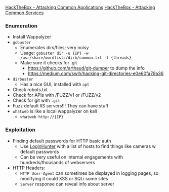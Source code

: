 [HackTheBox - Attacking Common Applications](https://academy.hackthebox.com/module/113/section/1087)
[HackTheBox - Attacking Common Services](https://academy.hackthebox.com/module/116/section/1140)

### Enumeration
- Install Wappalyzer
- `gobuster`
	- Enumerates dirs/files; very noisy
	- Usage: `gobuster dir -u {IP} -w /usr/share/wordlists/dirb/common.txt -t {threads}`
	- Make sure it checks for .git
		- https://github.com/arthaud/git-dumper to dump the info
		- https://medium.com/swlh/hacking-git-directories-e0e60fa79a36
- `dirbuster`
  - Has a nice GUI, installed with `apt`
- Check robots.txt
- Check for APIs with /FUZZ/v1 or /FUZZ/v2
- Check for git with `.git`
- Fuzz default IIS servers!!! They can have stuff
- `whatweb` is like a local wappalyzer on kali
	- `whatweb http://{IP}`

### Exploitation
- Finding default passwords for HTTP basic auth
	- Use [LoginHunter](https://github.com/InfosecMatter/default-http-login-hunter) with a list of hosts to find things like cameras w default passwords
	- Can be very useful on internal engagements with hundreds/thousands of webservers
- HTTP Headers:
	- `HTTP User-Agent` can sometimes be displayed in logging pages, so modifying it could XSS or SQLi some sites
	- `Server` response can reveal info about server







